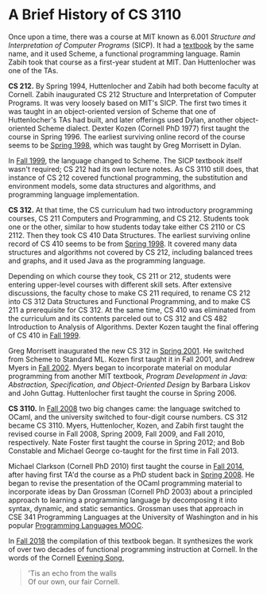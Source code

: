 # A Brief History of CS 3110

Once upon a time, there was a course at MIT known as 6.001 *Structure
and Interpretation of Computer Programs* (SICP).  It had a
[textbook][sicp] by the same name, and it used Scheme, a functional
programming language.  Ramin Zabih took that course as a first-year
student at MIT.  Dan Huttenlocher was one of the TAs.

[sicp]: http://web.mit.edu/alexmv/6.037/sicp.pdf

**CS 212.** By Spring 1994, Huttenlocher and Zabih had both become
faculty at Cornell. Zabih inaugurated CS 212 Structure and
Interpretation of Computer Programs.  It was very loosely based on MIT's
SICP.  The first two times it was taught in an object-oriented version
of Scheme that one of Huttenlocher's TAs had built, and later offerings
used Dylan, another object-oriented Scheme dialect. Dexter Kozen
(Cornell PhD 1977) first taught the course in Spring 1996. The earliest
surviving online record of the course seems to be [Spring
1998][cs212-1998sp], which was taught by Greg Morrisett in Dylan.

In [Fall 1999][cs212-1999fa], the language changed to Scheme. The SICP
textbook itself wasn't required; CS 212 had its own lecture notes.  As
CS 3110 still does, that instance of CS 212 covered functional
programming, the substitution and environment models, some data
structures and algorithms, and programming language implementation.

**CS 312.** At that time, the CS curriculum had two introductory
programming courses, CS 211 Computers and Programming, and CS 212.
Students took one or the other, similar to how students today take
either CS 2110 or CS 2112.  Then they took CS 410 Data Structures. The
earliest surviving online record of CS 410 seems to be from [Spring
1998][cs410-1998sp]. It covered many data structures and algorithms not
covered by CS 212, including balanced trees and graphs, and it used Java
as the programming language. 

Depending on which course they took, CS 211 or 212, students were
entering upper-level courses with different skill sets.  After extensive
discussions, the faculty chose to make CS 211 required, to rename CS 212
into CS 312 Data Structures and Functional Programming, and to make CS 211
a prerequisite for CS 312. At the same time, CS 410 was eliminated from
the curriculum and its contents parceled out to CS 312 and CS 482
Introduction to Analysis of Algorithms. Dexter Kozen taught the final
offering of CS 410 in [Fall 1999][cs410-1999fa].  

Greg Morrisett inaugurated the new CS 312 in [Spring
2001][cs312-2001sp].  He switched from Scheme to Standard ML.  Kozen
first taught it in Fall 2001, and Andrew Myers in [Fall
2002][cs312-2002fa]. Myers began to incorporate material on modular
programming from another MIT textbook, *Program Development in Java:
Abstraction, Specification, and Object-Oriented Design* by Barbara
Liskov and John Guttag.  Huttenlocher first taught the course in Spring
2006.

**CS 3110.**
In [Fall 2008][cs3110-2008fa] two big changes came: the language
switched to OCaml, and the university switched to four-digit course
numbers. CS 312 became CS 3110.  Myers, Huttenlocher, Kozen, and
Zabih first taught the revised course in Fall 2008, Spring 2009, 
Fall 2009, and Fall 2010, respectively.  Nate Foster first
taught the course in Spring 2012; and Bob Constable and Michael George
co-taught for the first time in Fall 2013.

Michael Clarkson (Cornell PhD 2010) first taught the course in [Fall
2014][cs3110-2014fa], after having first TA'd the course as a PhD
student back in [Spring 2008][cs312-2008sp].  He began to revise the
presentation of the OCaml programming material to incorporate ideas by
Dan Grossman (Cornell PhD 2003) about a principled approach to
learning a programming language by decomposing it into syntax, dynamic,
and static semantics.  Grossman uses that approach in CSE 341
Programming Languages at the University of Washington and in his popular
[Programming Languages MOOC][pl-mooc].

In [Fall 2018][cs3110-2018fa] the compilation of this textbook began. It
synthesizes the work of over two decades of functional programming
instruction at Cornell.  In the words of the Cornell [Evening
Song][eveningsong],

>'Tis an echo from the walls<br/>
>Of our own, our fair Cornell.


[cs212-1998sp]: http://www.cs.cornell.edu/courses/cs212/1998sp/Outline.html
[cs212-1999fa]: http://www.cs.cornell.edu/courses/cs212/1999FA/Materials.html
[cs410-1998sp]: http://www.cs.cornell.edu/courses/cs410/1998sp/schedule.html
[cs410-1999fa]: http://www.cs.cornell.edu/courses/cs410/1999fa/
[cs312-2002fa]: http://www.cs.cornell.edu/courses/cs312/2002fa/lectures.htm
[cs312-2001sp]: http://www.cs.cornell.edu/courses/cs312/2001SP/notes.html
[cs312-2008sp]: http://www.cs.cornell.edu/courses/cs312/2008sp/overview.html
[cs3110-2008fa]: http://www.cs.cornell.edu/courses/cs3110/2008fa/schedule.html
[cs3110-2014fa]: http://www.cs.cornell.edu/courses/cs3110/2014fa/course_info.php
[cs3110-2015fa]: http://www.cs.cornell.edu/courses/cs3110/2015fa/
[cs3110-2018fa]: https://www.cs.cornell.edu/courses/cs3110/2018fa/textbook
[eveningsong]: https://alumni.cornell.edu/download/3542/
[pl-mooc]: https://www.coursera.org/learn/programming-languages